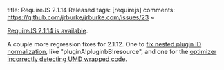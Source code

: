 title: RequireJS 2.1.14 Released
tags: [requirejs]
comments: https://github.com/jrburke/jrburke.com/issues/23
~

[RequireJS 2.1.14 is available](http://www.requirejs.org/docs/download.html).

A couple more regression fixes for 2.1.12. One to [fix nested plugin ID normalization](https://github.com/jrburke/requirejs/issues/1131), like "pluginA!pluginbB!resource", and one for the [optimizer incorrectly detecting UMD wrapped code](https://github.com/jrburke/requirejs/issues/1133).
